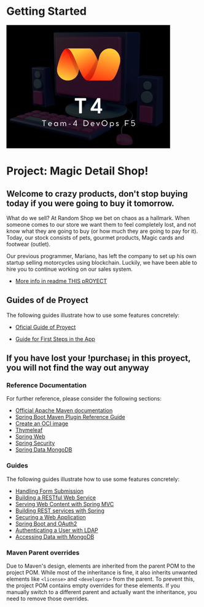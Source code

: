 # Getting Started
![logo](src/main/resources/static/images/T4_mini.png)


# Project: Magic Detail Shop!
## Welcome to crazy products, don't stop buying today if you were going to buy it tomorrow.


 What do we sell? At Random Shop we bet on chaos as a hallmark. When someone comes to our store we want them to feel completely lost, and not know what they are going to buy (or how much they are going to pay for it). Today, our stock consists of pets, gourmet products, Magic cards and footwear (outlet).

Our previous programmer, Mariano, has left the company to set up his own startup selling motorcycles using blockchain. Luckily, we have been able to hire you to continue working on our sales system.

* [More info in readme THIS pROYECT](https://github.com/jmatisam/crazyproducts-_ramdomShop-kata)
## Guides of de Proyect
The following guides illustrate how to use some features concretely:
* [Oficial Guide of Proyect](https://www.canva.com/design/DAGIgrvvJP4/hOPIi2iH5ONc5yRDCF9Cjw/view?utm_content=DAGIgrvvJP4&utm_campaign=designshare&utm_medium=link&utm_source=editor)

* [Guide for First Steps in the App](https://www.canva.com/design/DAGIgrvvJP4/hOPIi2iH5ONc5yRDCF9Cjw/view?utm_content=DAGIgrvvJP4&utm_campaign=designshare&utm_medium=link&utm_source=editor)

## If you have lost your !purchase¡ in this proyect, you will not find the way out anyway

### Reference Documentation
For further reference, please consider the following sections:

* [Official Apache Maven documentation](https://maven.apache.org/guides/index.html)
* [Spring Boot Maven Plugin Reference Guide](https://docs.spring.io/spring-boot/docs/3.3.2-SNAPSHOT/maven-plugin/reference/html/)
* [Create an OCI image](https://docs.spring.io/spring-boot/docs/3.3.2-SNAPSHOT/maven-plugin/reference/html/#build-image)
* [Thymeleaf](https://docs.spring.io/spring-boot/docs/3.3.2-SNAPSHOT/reference/htmlsingle/index.html#web.servlet.spring-mvc.template-engines)
* [Spring Web](https://docs.spring.io/spring-boot/docs/3.3.2-SNAPSHOT/reference/htmlsingle/index.html#web)
* [Spring Security](https://docs.spring.io/spring-boot/docs/3.3.2-SNAPSHOT/reference/htmlsingle/index.html#web.security)
* [Spring Data MongoDB](https://docs.spring.io/spring-boot/docs/3.3.2-SNAPSHOT/reference/htmlsingle/index.html#data.nosql.mongodb)

### Guides
The following guides illustrate how to use some features concretely:

* [Handling Form Submission](https://spring.io/guides/gs/handling-form-submission/)
* [Building a RESTful Web Service](https://spring.io/guides/gs/rest-service/)
* [Serving Web Content with Spring MVC](https://spring.io/guides/gs/serving-web-content/)
* [Building REST services with Spring](https://spring.io/guides/tutorials/rest/)
* [Securing a Web Application](https://spring.io/guides/gs/securing-web/)
* [Spring Boot and OAuth2](https://spring.io/guides/tutorials/spring-boot-oauth2/)
* [Authenticating a User with LDAP](https://spring.io/guides/gs/authenticating-ldap/)
* [Accessing Data with MongoDB](https://spring.io/guides/gs/accessing-data-mongodb/)

### Maven Parent overrides

Due to Maven's design, elements are inherited from the parent POM to the project POM.
While most of the inheritance is fine, it also inherits unwanted elements like `<license>` and `<developers>` from the parent.
To prevent this, the project POM contains empty overrides for these elements.
If you manually switch to a different parent and actually want the inheritance, you need to remove those overrides.


